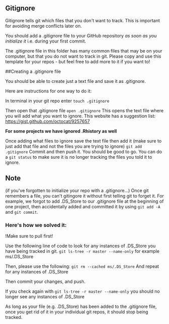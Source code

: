 ## Gitignore

Gitignore tells git which files that you don't want to track. This is important for avoiding merge conflicts later on.

You should add a .gitignore file to your GitHub repository *as soon as you initialize it* i.e. during your first commit.

The .gitignore file in this folder has many common files that may be on your computer, but that you do not want to track in git. Please copy and use this template for your repos - but feel free to add more to it if you want to!

##Creating a .gitignore file

You should be able to create just a text file and save it as .gitignore.  

Here are instructions for one way to do it:

In terminal in your git repo enter `touch .gitignore`

Then open that .gitignore file `open .gitignore`
This opens the text file where you will add what you want to ignore. This website has a suggestion list: https://gist.github.com/octocat/9257657

**For some projects we have ignored .Rhistory as well**

Once adding what files to ignore save the text file then add it (make sure to just add that file and not the files you are trying to ignore) `git add .gitignore`
Commit and then push it.  You should be good to go.  You can do a `git status` to make sure it is no longer tracking the files you told it to ignore.

## Note 
(if you've forgotten to initialize your repo with a .gitignore...) 
Once git remembers a file, you can't gitingore it without first telling git to forget it. 
For example, we forgot to add .DS_Store to our .gitignore file at the beginning of one project, then accidentally added and committed it by using `git add -A` and `git commit`. 

### Here's how we solved it:

!Make sure to pull first!

Use the following line of code to look for any instances of .DS_Store you have being tracked in git.
`git ls-tree -r master --name-only`
for example ms/.DS_Store

Then, please use the following:
`git rm --cached ms/.DS_Store`
And repeat for any instances of .DS_Store

Then commit your changes, and push.

If you check again with `git ls-tree -r master --name-only` you should no longer see any instances of .DS_Store

As long as your file (e.g. .DS_Store) has been added to the .gitignore file, once you get rid of it in your individual git repos, it should stop being tracked.

